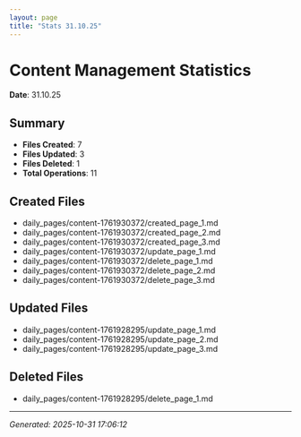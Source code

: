 ```yaml
---
layout: page
title: "Stats 31.10.25"
---
```


# Content Management Statistics

**Date**: 31.10.25

## Summary

- **Files Created**: 7
- **Files Updated**: 3  
- **Files Deleted**: 1
- **Total Operations**: 11

## Created Files

- daily_pages/content-1761930372/created_page_1.md
- daily_pages/content-1761930372/created_page_2.md
- daily_pages/content-1761930372/created_page_3.md
- daily_pages/content-1761930372/update_page_1.md
- daily_pages/content-1761930372/delete_page_1.md
- daily_pages/content-1761930372/delete_page_2.md
- daily_pages/content-1761930372/delete_page_3.md

## Updated Files

- daily_pages/content-1761928295/update_page_1.md
- daily_pages/content-1761928295/update_page_2.md
- daily_pages/content-1761928295/update_page_3.md

## Deleted Files

- daily_pages/content-1761928295/delete_page_1.md

---
*Generated: 2025-10-31 17:06:12*
